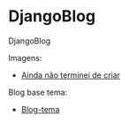 # DjangoBlog
DjangoBlog

Imagens:
- [Ainda não terminei de criar](https://www.google.com/imghp?hl=pt-BR)

Blog base tema:
- [Blog-tema](https://github.com/Pancitopenico/blog-theme)
